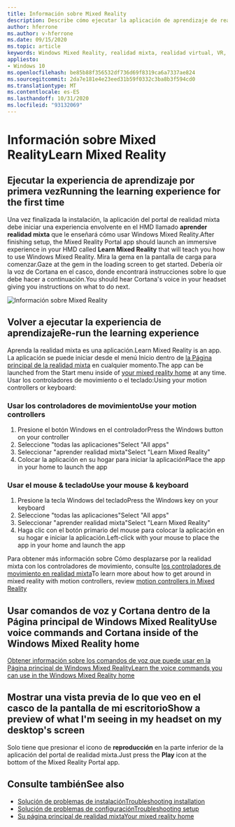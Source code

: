 ```yaml
---
title: Información sobre Mixed Reality
description: Describe cómo ejecutar la aplicación de aprendizaje de realidad mixta, que le enseña cómo usar y navegar por Windows Mixed Reality.
author: hferrone
ms.author: v-hferrone
ms.date: 09/15/2020
ms.topic: article
keywords: Windows Mixed Reality, realidad mixta, realidad virtual, VR, MR, tutorial, introducción
appliesto:
- Windows 10
ms.openlocfilehash: be85b88f356532df736d69f8319ca6a7337ae824
ms.sourcegitcommit: 2da7e181e4e23eed31b59f0332c3ba8b3f594cd0
ms.translationtype: MT
ms.contentlocale: es-ES
ms.lasthandoff: 10/31/2020
ms.locfileid: "93132069"
---
```

# <a name="learn-mixed-reality"></a><span data-ttu-id="72b38-104">Información sobre Mixed Reality</span><span class="sxs-lookup"><span data-stu-id="72b38-104">Learn Mixed Reality</span></span>

## <a name="running-the-learning-experience-for-the-first-time"></a><span data-ttu-id="72b38-105">Ejecutar la experiencia de aprendizaje por primera vez</span><span class="sxs-lookup"><span data-stu-id="72b38-105">Running the learning experience for the first time</span></span>

<span data-ttu-id="72b38-106">Una vez finalizada la instalación, la aplicación del portal de realidad mixta debe iniciar una experiencia envolvente en el HMD llamado **aprender realidad mixta** que le enseñará cómo usar Windows Mixed Reality.</span><span class="sxs-lookup"><span data-stu-id="72b38-106">After finishing setup, the Mixed Reality Portal app should launch an immersive experience in your HMD called **Learn Mixed Reality** that will teach you how to use Windows Mixed Reality.</span></span> <span data-ttu-id="72b38-107">Mira la gema en la pantalla de carga para comenzar.</span><span class="sxs-lookup"><span data-stu-id="72b38-107">Gaze at the gem in the loading screen to get started.</span></span> <span data-ttu-id="72b38-108">Debería oír la voz de Cortana en el casco, donde encontrará instrucciones sobre lo que debe hacer a continuación.</span><span class="sxs-lookup"><span data-stu-id="72b38-108">You should hear Cortana's voice in your headset giving you instructions on what to do next.</span></span>

![Información sobre Mixed Reality](images/file-learnmixedrealitystart.png)

## <a name="re-run-the-learning-experience"></a><span data-ttu-id="72b38-110">Volver a ejecutar la experiencia de aprendizaje</span><span class="sxs-lookup"><span data-stu-id="72b38-110">Re-run the learning experience</span></span>

<span data-ttu-id="72b38-111">Aprenda la realidad mixta es una aplicación.</span><span class="sxs-lookup"><span data-stu-id="72b38-111">Learn Mixed Reality is an app.</span></span> <span data-ttu-id="72b38-112">La aplicación se puede iniciar desde el menú Inicio dentro de [la Página principal de la realidad mixta](your-mixed-reality-home.md) en cualquier momento.</span><span class="sxs-lookup"><span data-stu-id="72b38-112">The app can be launched from the Start menu inside of [your mixed reality home](your-mixed-reality-home.md) at any time.</span></span> <span data-ttu-id="72b38-113">Usar los controladores de movimiento o el teclado:</span><span class="sxs-lookup"><span data-stu-id="72b38-113">Using your motion controllers or keyboard:</span></span>

### <a name="use-your-motion-controllers"></a><span data-ttu-id="72b38-114">Usar los controladores de movimiento</span><span class="sxs-lookup"><span data-stu-id="72b38-114">Use your motion controllers</span></span>

1. <span data-ttu-id="72b38-115">Presione el botón Windows en el controlador</span><span class="sxs-lookup"><span data-stu-id="72b38-115">Press the Windows button on your controller</span></span>
2. <span data-ttu-id="72b38-116">Seleccione "todas las aplicaciones"</span><span class="sxs-lookup"><span data-stu-id="72b38-116">Select "All apps"</span></span>
3. <span data-ttu-id="72b38-117">Seleccionar "aprender realidad mixta"</span><span class="sxs-lookup"><span data-stu-id="72b38-117">Select "Learn Mixed Reality"</span></span>
4. <span data-ttu-id="72b38-118">Colocar la aplicación en su hogar para iniciar la aplicación</span><span class="sxs-lookup"><span data-stu-id="72b38-118">Place the app in your home to launch the app</span></span>

### <a name="use-your-mouse--keyboard"></a><span data-ttu-id="72b38-119">Usar el mouse & teclado</span><span class="sxs-lookup"><span data-stu-id="72b38-119">Use your mouse & keyboard</span></span>

1. <span data-ttu-id="72b38-120">Presione la tecla Windows del teclado</span><span class="sxs-lookup"><span data-stu-id="72b38-120">Press the Windows key on your keyboard</span></span>
2. <span data-ttu-id="72b38-121">Seleccione "todas las aplicaciones"</span><span class="sxs-lookup"><span data-stu-id="72b38-121">Select "All apps"</span></span>
3. <span data-ttu-id="72b38-122">Seleccionar "aprender realidad mixta"</span><span class="sxs-lookup"><span data-stu-id="72b38-122">Select "Learn Mixed Reality"</span></span>
4. <span data-ttu-id="72b38-123">Haga clic con el botón primario del mouse para colocar la aplicación en su hogar e iniciar la aplicación.</span><span class="sxs-lookup"><span data-stu-id="72b38-123">Left-click with your mouse to place the app in your home and launch the app</span></span>

<span data-ttu-id="72b38-124">Para obtener más información sobre Cómo desplazarse por la realidad mixta con los controladores de movimiento, consulte [los controladores de movimiento en realidad mixta](controllers-in-wmr.md)</span><span class="sxs-lookup"><span data-stu-id="72b38-124">To learn more about how to get around in mixed reality with motion controllers, review [motion controllers in Mixed Reality](controllers-in-wmr.md)</span></span>

## <a name="use-voice-commands-and-cortana-inside-of-the-windows-mixed-reality-home"></a><span data-ttu-id="72b38-125">Usar comandos de voz y Cortana dentro de la Página principal de Windows Mixed Reality</span><span class="sxs-lookup"><span data-stu-id="72b38-125">Use voice commands and Cortana inside of the Windows Mixed Reality home</span></span>

[<span data-ttu-id="72b38-126">Obtener información sobre los comandos de voz que puede usar en la Página principal de Windows Mixed Reality</span><span class="sxs-lookup"><span data-stu-id="72b38-126">Learn the voice commands you can use in the Windows Mixed Reality home</span></span>](https://support.microsoft.com/help/4041322/windows-10-speech-in-windows-mixed-reality)

## <a name="show-a-preview-of-what-im-seeing-in-my-headset-on-my-desktops-screen"></a><span data-ttu-id="72b38-127">Mostrar una vista previa de lo que veo en el casco de la pantalla de mi escritorio</span><span class="sxs-lookup"><span data-stu-id="72b38-127">Show a preview of what I'm seeing in my headset on my desktop's screen</span></span>

<span data-ttu-id="72b38-128">Solo tiene que presionar el icono de **reproducción** en la parte inferior de la aplicación del portal de realidad mixta.</span><span class="sxs-lookup"><span data-stu-id="72b38-128">Just press the **Play** icon at the bottom of the Mixed Reality Portal app.</span></span>

## <a name="see-also"></a><span data-ttu-id="72b38-129">Consulte también</span><span class="sxs-lookup"><span data-stu-id="72b38-129">See also</span></span>

* [<span data-ttu-id="72b38-130">Solución de problemas de instalación</span><span class="sxs-lookup"><span data-stu-id="72b38-130">Troubleshooting installation</span></span>](installation_errors.md)
* [<span data-ttu-id="72b38-131">Solución de problemas de configuración</span><span class="sxs-lookup"><span data-stu-id="72b38-131">Troubleshooting setup</span></span>](wmr-setup-faq.md)
* [<span data-ttu-id="72b38-132">Su página principal de realidad mixta</span><span class="sxs-lookup"><span data-stu-id="72b38-132">Your mixed reality home</span></span>](your-mixed-reality-home.md)
